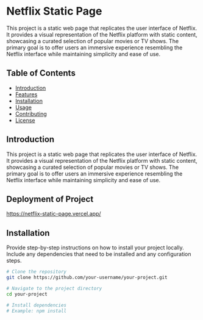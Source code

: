 # Netflix Static Page

This project is a static web page that replicates the user interface of Netflix. It provides a visual representation of the Netflix platform with static content, showcasing a curated selection of popular movies or TV shows. The primary goal is to offer users an immersive experience resembling the Netflix interface while maintaining simplicity and ease of use.

## Table of Contents

- [Introduction](#introduction)
- [Features](#features)
- [Installation](#installation)
- [Usage](#usage)
- [Contributing](#contributing)
- [License](#license)

## Introduction

This project is a static web page that replicates the user interface of Netflix. It provides a visual representation of the Netflix platform with static content, showcasing a curated selection of popular movies or TV shows. The primary goal is to offer users an immersive experience resembling the Netflix interface while maintaining simplicity and ease of use.

## Deployment of Project

https://netflix-static-page.vercel.app/

## Installation

Provide step-by-step instructions on how to install your project locally. Include any dependencies that need to be installed and any configuration steps.

```bash
# Clone the repository
git clone https://github.com/your-username/your-project.git

# Navigate to the project directory
cd your-project

# Install dependencies
# Example: npm install
